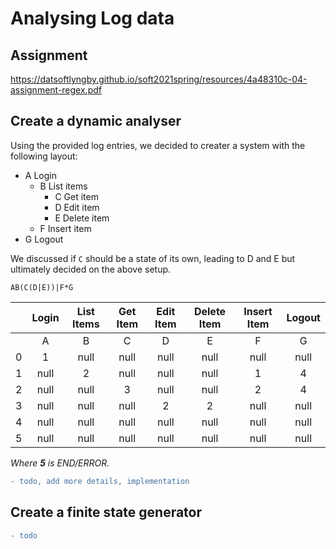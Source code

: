 # Analysing Log data

## Assignment

https://datsoftlyngby.github.io/soft2021spring/resources/4a48310c-04-assignment-regex.pdf


## Create a dynamic analyser
Using the provided log entries, we decided to creater a system with the following layout:  

- A Login
  - B List items
    - C Get item
    -  D Edit item
    -  E Delete item
  - F Insert item
- G Logout

We discussed if `C` should be a state of its own, leading to D and E but ultimately decided on the above setup.

`AB(C(D|E))|F*G`

|   | Login | List Items | Get Item | Edit Item | Delete Item | Insert Item | Logout |
|:-:|:-----:|:----------:|:--------:|:---------:|:-----------:|:-----------:|:------:|
|   |   A   |      B     |     C    |     D     |      E      |      F      |    G   |
| 0 |   1   |      null  |     null    |     null     |      null      |      null      |    null   |
| 1 |   null   |      2     |     null    |     null     |      null      |      1      |    4   |
| 2 |   null   |      null     |     3    |     null     |      null      |      2      |    4   |
| 3 |   null   |      null     |     null    |     2     |      2      |      null      |    null   |
| 4 |   null   |      null     |     null    |     null     |      null      |      null      |    null   |
| 5 |    null   |    null        |    null      |      null     |    null         |   null          | null       |

*Where **5** is END/ERROR.*

```diff
- todo, add more details, implementation
```

## Create a finite state generator
```diff
- todo
```
